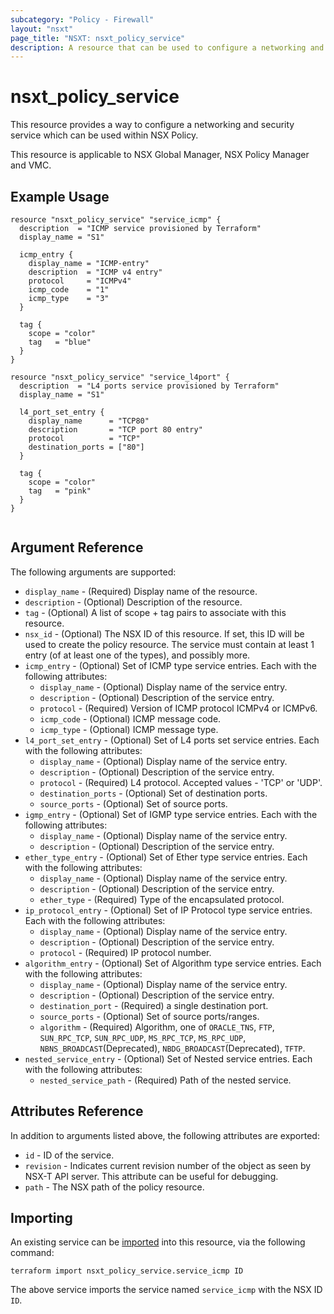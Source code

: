 ```yaml
---
subcategory: "Policy - Firewall"
layout: "nsxt"
page_title: "NSXT: nsxt_policy_service"
description: A resource that can be used to configure a networking and security service in NSX Policy.
---
```


# nsxt_policy_service

This resource provides a way to configure a networking and security service which can be used within NSX Policy.

This resource is applicable to NSX Global Manager, NSX Policy Manager and VMC.

## Example Usage

```hcl
resource "nsxt_policy_service" "service_icmp" {
  description  = "ICMP service provisioned by Terraform"
  display_name = "S1"

  icmp_entry {
    display_name = "ICMP-entry"
    description  = "ICMP v4 entry"
    protocol     = "ICMPv4"
    icmp_code    = "1"
    icmp_type    = "3"
  }

  tag {
    scope = "color"
    tag   = "blue"
  }
}

resource "nsxt_policy_service" "service_l4port" {
  description  = "L4 ports service provisioned by Terraform"
  display_name = "S1"

  l4_port_set_entry {
    display_name      = "TCP80"
    description       = "TCP port 80 entry"
    protocol          = "TCP"
    destination_ports = ["80"]
  }

  tag {
    scope = "color"
    tag   = "pink"
  }
}


```

## Argument Reference

The following arguments are supported:

* `display_name` - (Required) Display name of the resource.
* `description` - (Optional) Description of the resource.
* `tag` - (Optional) A list of scope + tag pairs to associate with this resource.
* `nsx_id` - (Optional) The NSX ID of this resource. If set, this ID will be used to create the policy resource.
The service must contain at least 1 entry (of at least one of the types), and possibly more.
* `icmp_entry` - (Optional) Set of ICMP type service entries. Each with the following attributes:
    * `display_name` - (Optional) Display name of the service entry.
    * `description` - (Optional) Description of the service entry.
    * `protocol` - (Required) Version of ICMP protocol ICMPv4 or ICMPv6.
    * `icmp_code` - (Optional) ICMP message code.
    * `icmp_type` - (Optional) ICMP message type.
* `l4_port_set_entry` - (Optional) Set of L4 ports set service entries. Each with the following attributes:
    * `display_name` - (Optional) Display name of the service entry.
    * `description` - (Optional) Description of the service entry.
    * `protocol` - (Required) L4 protocol. Accepted values - 'TCP' or 'UDP'.
    * `destination_ports` - (Optional) Set of destination ports.
    * `source_ports` - (Optional) Set of source ports.
* `igmp_entry` - (Optional) Set of IGMP type service entries. Each with the following attributes:
    * `display_name` - (Optional) Display name of the service entry.
    * `description` - (Optional) Description of the service entry.
* `ether_type_entry` - (Optional) Set of Ether type service entries. Each with the following attributes:
    * `display_name` - (Optional) Display name of the service entry.
    * `description` - (Optional) Description of the service entry.
    * `ether_type` - (Required) Type of the encapsulated protocol.
* `ip_protocol_entry` - (Optional) Set of IP Protocol type service entries. Each with the following attributes:
    * `display_name` - (Optional) Display name of the service entry.
    * `description` - (Optional) Description of the service entry.
    * `protocol` - (Required) IP protocol number.
* `algorithm_entry` - (Optional) Set of Algorithm type service entries. Each with the following attributes:
    * `display_name` - (Optional) Display name of the service entry.
    * `description` - (Optional) Description of the service entry.
    * `destination_port` - (Required) a single destination port.
    * `source_ports` - (Optional) Set of source ports/ranges.
    * `algorithm` - (Required) Algorithm, one of `ORACLE_TNS`, `FTP`, `SUN_RPC_TCP`, `SUN_RPC_UDP`, `MS_RPC_TCP`, `MS_RPC_UDP`, `NBNS_BROADCAST`(Deprecated), `NBDG_BROADCAST`(Deprecated), `TFTP`.
* `nested_service_entry` - (Optional) Set of Nested service entries. Each with the following attributes:
    * `nested_service_path` - (Required) Path of the nested service.


## Attributes Reference

In addition to arguments listed above, the following attributes are exported:

* `id` - ID of the service.
* `revision` - Indicates current revision number of the object as seen by NSX-T API server. This attribute can be useful for debugging.
* `path` - The NSX path of the policy resource.

## Importing

An existing service can be [imported][docs-import] into this resource, via the following command:

[docs-import]: https://www.terraform.io/cli/import

```
terraform import nsxt_policy_service.service_icmp ID
```

The above service imports the service named `service_icmp` with the NSX ID `ID`.
